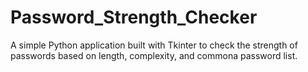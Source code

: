 # Password_Strength_Checker
A simple Python application built with Tkinter to check the strength of passwords based on length, complexity, and commona password list.
